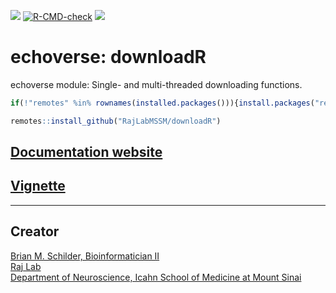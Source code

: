 <!-- badges: start -->
<!-- badger::badge_codecov() -->
<!-- badger::badge_last_commit()  -->
<!-- badger::badge_license() -->

[![](https://codecov.io/gh/RajLabMSSM/downloadR/branch/main/graph/badge.svg)](https://codecov.io/gh/RajLabMSSM/downloadR)
[![R-CMD-check](https://github.com/RajLabMSSM/downloadR/workflows/R-full/badge.svg)](https://github.com/RajLabMSSM/downloadR/actions)
[![](https://img.shields.io/github/last-commit/RajLabMSSM/downloadR.svg)](https://github.com/RajLabMSSM/downloadR/commits/main)
<!-- badges: end -->

# echoverse: downloadR

echoverse module: Single- and multi-threaded downloading functions.

``` r
if(!"remotes" %in% rownames(installed.packages())){install.packages("remotes")}

remotes::install_github("RajLabMSSM/downloadR")
```

## [Documentation website](https://rajlabmssm.github.io/downloadR/)

## [Vignette](https://rajlabmssm.github.io/downloadR/articles/downloadR)

<hr>

## Creator

<a href="https://bschilder.github.io/BMSchilder/" target="_blank">Brian
M. Schilder, Bioinformatician II</a>  
<a href="https://rajlab.org" target="_blank">Raj Lab</a>  
<a href="https://icahn.mssm.edu/about/departments/neuroscience" target="_blank">Department
of Neuroscience, Icahn School of Medicine at Mount Sinai</a>
